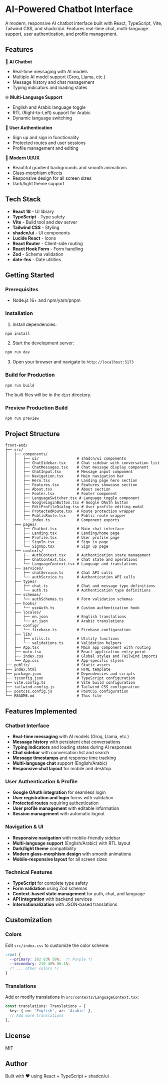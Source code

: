 # AI-Powered Chatbot Interface

A modern, responsive AI chatbot interface built with React, TypeScript, Vite, Tailwind CSS, and shadcn/ui. Features real-time chat, multi-language support, user authentication, and profile management.

## Features

🤖 **AI Chatbot**
- Real-time messaging with AI models
- Multiple AI model support (Groq, Llama, etc.)
- Message history and chat management
- Typing indicators and loading states

🌐 **Multi-Language Support**
- English and Arabic language toggle
- RTL (Right-to-Left) support for Arabic
- Dynamic language switching

🔐 **User Authentication**
- Sign up and sign in functionality
- Protected routes and user sessions
- Profile management and editing

🎨 **Modern UI/UX**
- Beautiful gradient backgrounds and smooth animations
- Glass-morphism effects
- Responsive design for all screen sizes
- Dark/light theme support

## Tech Stack

- **React 18** - UI library
- **TypeScript** - Type safety
- **Vite** - Build tool and dev server
- **Tailwind CSS** - Styling
- **shadcn/ui** - UI components
- **Lucide React** - Icons
- **React Router** - Client-side routing
- **React Hook Form** - Form handling
- **Zod** - Schema validation
- **date-fns** - Date utilities

## Getting Started

### Prerequisites

- Node.js 16+ and npm/yarn/pnpm

### Installation

1. Install dependencies:
```bash
npm install
```

2. Start the development server:
```bash
npm run dev
```

3. Open your browser and navigate to `http://localhost:5173`

### Build for Production

```bash
npm run build
```

The built files will be in the `dist` directory.

### Preview Production Build

```bash
npm run preview
```

## Project Structure

```
front-end/
├── src/
│   ├── components/
│   │   ├── ui/                 # shadcn/ui components
│   │   ├── ChatSidebar.tsx     # Chat sidebar with conversation list
│   │   ├── ChatMessages.tsx    # Chat message display component
│   │   ├── ChatInput.tsx       # Message input component
│   │   ├── Navigation.tsx      # Main navigation bar
│   │   ├── Hero.tsx            # Landing page hero section
│   │   ├── Features.tsx        # Features showcase section
│   │   ├── About.tsx           # About section
│   │   ├── Footer.tsx          # Footer component
│   │   ├── LanguageSwitcher.tsx # Language toggle component
│   │   ├── GoogleLoginButton.tsx # Google OAuth button
│   │   ├── EditProfileDialog.tsx # User profile editing modal
│   │   ├── ProtectedRoute.tsx  # Route protection wrapper
│   │   ├── PublicRoute.tsx     # Public route wrapper
│   │   └── index.ts            # Component exports
│   ├── pages/
│   │   ├── Chatbot.tsx         # Main chat interface
│   │   ├── Landing.tsx         # Landing/home page
│   │   ├── Profile.tsx         # User profile page
│   │   ├── SignIn.tsx          # Sign in page
│   │   └── SignUp.tsx          # Sign up page
│   ├── contexts/
│   │   ├── AuthContext.tsx     # Authentication state management
│   │   ├── ChatContext.tsx     # Chat state and operations
│   │   └── LanguageContext.tsx # Language and translations
│   ├── services/
│   │   ├── chatService.ts      # Chat API calls
│   │   └── authService.ts      # Authentication API calls
│   ├── types/
│   │   ├── chat.ts             # Chat and message type definitions
│   │   └── auth.ts             # Authentication type definitions
│   ├── schemas/
│   │   └── authSchemas.ts      # Form validation schemas
│   ├── hooks/
│   │   └── useAuth.ts          # Custom authentication hook
│   ├── locales/
│   │   ├── en.json             # English translations
│   │   └── ar.json             # Arabic translations
│   ├── config/
│   │   └── firebase.ts         # Firebase configuration
│   ├── lib/
│   │   ├── utils.ts            # Utility functions
│   │   └── validations.ts      # Validation helpers
│   ├── App.tsx                 # Main app component with routing
│   ├── main.tsx                # React application entry point
│   ├── index.css               # Global styles and Tailwind imports
│   └── App.css                 # App-specific styles
├── public/                     # Static assets
├── index.html                  # HTML template
├── package.json                # Dependencies and scripts
├── tsconfig.json               # TypeScript configuration
├── vite.config.ts              # Vite build configuration
├── tailwind.config.js          # Tailwind CSS configuration
├── postcss.config.js           # PostCSS configuration
└── README.md                   # This file
```

## Features Implemented

### Chatbot Interface
- **Real-time messaging** with AI models (Groq, Llama, etc.)
- **Message history** with persistent chat conversations
- **Typing indicators** and loading states during AI responses
- **Chat sidebar** with conversation list and search
- **Message timestamps** and response time tracking
- **Multi-language chat** support (English/Arabic)
- **Responsive chat layout** for mobile and desktop

### User Authentication & Profile
- **Google OAuth integration** for seamless login
- **User registration and login** forms with validation
- **Protected routes** requiring authentication
- **User profile management** with editable information
- **Session management** with automatic logout

### Navigation & UI
- **Responsive navigation** with mobile-friendly sidebar
- **Multi-language support** (English/Arabic) with RTL layout
- **Dark/light theme** compatibility
- **Modern glass-morphism design** with smooth animations
- **Mobile-responsive layout** for all screen sizes

### Technical Features
- **TypeScript** for complete type safety
- **Form validation** using Zod schemas
- **Context-based state management** for auth, chat, and language
- **API integration** with backend services
- **Internationalization** with JSON-based translations

## Customization

### Colors
Edit `src/index.css` to customize the color scheme:
```css
:root {
  --primary: 262 83% 58%;  /* Purple */
  --secondary: 210 40% 96.1%;
  /* ... other colors */
}
```

### Translations
Add or modify translations in `src/contexts/LanguageContext.tsx`:
```typescript
const translations: Translations = {
  key: { en: 'English', ar: 'Arabic' },
  // Add more translations
};
```

## License

MIT

## Author

Built with ❤️ using React + TypeScript + shadcn/ui
